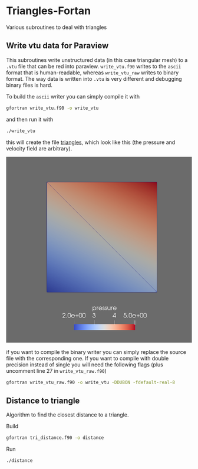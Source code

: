 # Triangles-Fortan
Various subroutines to deal with triangles

## Write vtu data for Paraview

This subroutines write unstructured data (in this case triangular mesh) to a `.vtu` file that can be red into paraview. `write_vtu.f90` writes to the `ascii` format that is human-readable, whereas `write_vtu_raw` writes to binary format. The way data is written into `.vtu` is very different and debugging binary files is hard.

To build the `ascii` writer you can simply compile it with
```bash
gfortran write_vtu.f90 -o write_vtu
```
and then run it with
```bash
./write_vtu
```
this will create the file [triangles](triangles.vtu), which look like this (the pressure and velocity field are arbitrary).

![triangles](triangle.png)

if you want to compile the binary writer you can simply replace the source file with the corresponding one. If you want to compile with double precision instead of single you will need the following flags (plus uncomment line 27 in `write_vtu_raw.f90`)
```bash
gfortran write_vtu_raw.f90 -o write_vtu -DDUBON -fdefault-real-8
```

## Distance to triangle

Algorithm to find the closest distance to a triangle.

Build
```bash
gfortran tri_distance.f90 -o distance
```
Run
```bash
./distance
```
